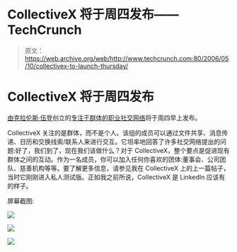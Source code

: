# CollectiveX 将于周四发布——TechCrunch

> 原文：<https://web.archive.org/web/http://www.techcrunch.com:80/2006/05/10/collectivex-to-launch-thursday/>

# CollectiveX 将于周四发布

 [](https://web.archive.org/web/20210731182700/http://www.collectivex.com/) [由](https://web.archive.org/web/20210731182700/http://www.collectivex.com/)[克拉伦斯·伍登](https://web.archive.org/web/20210731182700/http://www.vpfund.com/archives/our_team/index.html)创立的[专注于群体的职业社交网络](https://web.archive.org/web/20210731182700/http://www.beta.techcrunch.com/2006/02/10/collectivex-is-better-than-linkedin)将于周四早上发布。

CollectiveX 关注的是群体，而不是个人。该组的成员可以通过文件共享、消息传递、日历和交换线索/联系人来进行交互。它坦率地回答了许多社交网络提出的问题:好了，我们到了，现在我们该做什么？对于 CollectiveX，整个要点是促进现有群体之间的互动。作为一名成员，你可以加入任何你喜欢的团体:董事会、公司团队、慈善机构等等。要了解更多信息，请参见我在 CollectiveX 上的上一篇帖子，当时它刚刚进入私人测试版。正如我之前所说，CollectiveX 是 LinkedIn 应该有的样子。

屏幕截图:

![](img/345c2326ab111cb4d061d9c770bdd890.png)

![](img/99d9960063df844b4a895e11334e5455.png)

![](img/49c916c6eebb652f6fc35eab3a4859b7.png)